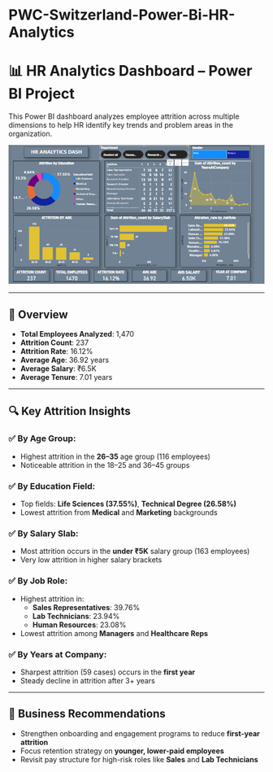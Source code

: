 # PWC-Switzerland-Power-Bi-HR-Analytics
# 📊 HR Analytics Dashboard – Power BI Project

This Power BI dashboard analyzes employee attrition across multiple dimensions to help HR identify key trends and problem areas in the organization.

![HR Analytics Dashboard](./image.png)

---

## 👥 Overview

- **Total Employees Analyzed**: 1,470  
- **Attrition Count**: 237  
- **Attrition Rate**: 16.12%  
- **Average Age**: 36.92 years  
- **Average Salary**: ₹6.5K  
- **Average Tenure**: 7.01 years  

---

## 🔍 Key Attrition Insights

### ✅ By Age Group:
- Highest attrition in the **26–35** age group (116 employees)
- Noticeable attrition in the 18–25 and 36–45 groups

### ✅ By Education Field:
- Top fields: **Life Sciences (37.55%)**, **Technical Degree (26.58%)**
- Lowest attrition from **Medical** and **Marketing** backgrounds

### ✅ By Salary Slab:
- Most attrition occurs in the **under ₹5K** salary group (163 employees)
- Very low attrition in higher salary brackets

### ✅ By Job Role:
- Highest attrition in:
  - **Sales Representatives**: 39.76%
  - **Lab Technicians**: 23.94%
  - **Human Resources**: 23.08%
- Lowest attrition among **Managers** and **Healthcare Reps**

### ✅ By Years at Company:
- Sharpest attrition (59 cases) occurs in the **first year**
- Steady decline in attrition after 3+ years

---

## 🧠 Business Recommendations

- Strengthen onboarding and engagement programs to reduce **first-year attrition**
- Focus retention strategy on **younger, lower-paid employees**
- Revisit pay structure for high-risk roles like **Sales** and **Lab Technicians**

